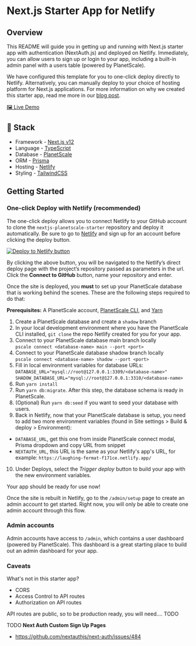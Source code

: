 # Next.js Starter App for Netlify

## Overview

This README will guide you in getting up and running with Next.js starter app with authentication (NextAuth.js) and deployed on Netlify. Immediately, you can allow users to sign up or login to your app, including a built-in admin panel with a users table (powered by PlanetScale).

We have configured this template for you to one-click deploy directly to Netlify. Alternatively, you can manually deploy to your choice of hosting platform for Next.js applications. For more information on why we created this starter app, read me more in our [blog post]().

[🖼 Live Demo](https://nextjs-planetscale-starter.netlify.app/)

## 🥞 Stack

- Framework - [Next.js v12](https://nextjs.org)
- Language - [TypeScript](https://www.typescriptlang.org/)
- Database - [PlanetScale](https://planetscale.com)
- ORM - [Prisma](https://prisma.io)
- Hosting - [Netlify](https://netlify.com)
- Styling - [TailwindCSS](https://tailwindcss.com)

## Getting Started

### One-click Deploy with Netlify (recommended)

The one-click deploy allows you to connect Netlify to your GitHub account to clone the `nextjs-planetscale-starter` repository and deploy it automatically. Be sure to go to [Netlify](https://app.netlify.com/signup) and sign up for an account before clicking the deploy button.

[![Deploy to Netlify button](https://www.netlify.com/img/deploy/button.svg)](https://app.netlify.com/start/deploy?repository=https://github.com/planetscale/nextjs-planetscale-starter)

By clicking the above button, you will be navigated to the Netlify’s direct deploy page with the project’s repository passed as parameters in the url. Click the **Connect to GitHub** button, name your repository and enter. 

Once the site is deployed, you **must** to set up your PlanetScale database that is working behind the scenes. These are the following steps required to do that: 

**Prerequisites:**
A PlanetScale account, [PlanetScale CLI](https://github.com/planetscale/cli#installation), and [Yarn](https://yarnpkg.com/getting-started/install)

1. Create a PlanetScale database and create a `shadow` branch
2. In your local development environment where you have the PlanetScale CLI installed, `git clone` the repo Netlify created for you for your app.
3. Connect to your PlanetScale database main branch locally \
   `pscale connect <database-name> main --port <port>`
4. Connect to your PlanetScale database shadow branch locally  \
   `pscale connect <database-name> shadow --port <port>`
5. Fill in local environment variables for database URLs:\
   `DATABASE_URL="mysql://root@127.0.0.1:3309/<database-name>"` \
   `SHADOW_DATABASE_URL="mysql://root@127.0.0.1:3310/<database-name>` 
6. Run `yarn install`
7. Run `yarn db:migrate`. After this step, the database schema is ready in PlanetScale.
8. (Optional) Run `yarn db:seed` if you want to seed your database with users.
9. Back in Netlify, now that your PlanetScale database is setup, you need to add two more environment variables (found in Site settings > Build & deploy > Environment): 
- `DATABASE_URL`, get this one from inside PlanetScale connect modal, Prisma dropdown and copy URL from snippet
- `NEXTAUTH_URL`, this URL is the same as your Netlify's app's URL, for example: `https://laughing-fermat-f171ce.netlify.app/`
10. Under Deploys, select the *Trigger deploy* button to build your app with the new environment variables. 

Your app should be ready for use now!

Once the site is rebuilt in Netlify, go to the `/admin/setup` page to create an admin account to get started. Right now, you will only be able to create one admin account through this flow. 

### Admin accounts

Admin accounts have access to `/admin`, which contains a user dashboard (powered by PlanetScale). This dashboard is a great starting place to build out an admin dashboard for your app. 

### Caveats

What's not in this starter app?
- CORS
- Access Control to API routes
- Authorization on API routes

API routes are public, so to be production ready, you will need.... TODO

TODO 
**Next Auth Custom Sign Up Pages**
- https://github.com/nextauthjs/next-auth/issues/484